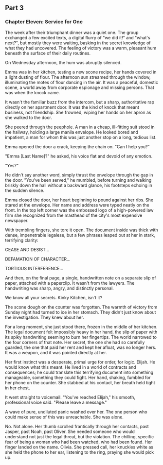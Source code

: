 ## Part 3
### Chapter Eleven: Service for One
The week after their triumphant dinner was a quiet one. The group exchanged a few excited texts, a digital flurry of "we did it!" and "what's next?", but mostly they were waiting, basking in the secret knowledge of what they had uncovered. The feeling of victory was a warm, pleasant hum beneath the surface of their daily routines.

On Wednesday afternoon, the hum was abruptly silenced.

Emma was in her kitchen, testing a new scone recipe, her hands covered in a light dusting of flour. The afternoon sun streamed through the window, illuminating the motes of flour dancing in the air. It was a peaceful, domestic scene, a world away from corporate espionage and missing persons. That was when the knock came.

It wasn't the familiar buzz from the intercom, but a sharp, authoritative rap directly on her apartment door. It was the kind of knock that meant business, not friendship. She frowned, wiping her hands on her apron as she walked to the door.

She peered through the peephole. A man in a cheap, ill-fitting suit stood in the hallway, holding a large manila envelope. He looked bored and impatient, a man for whom this was just another stop on a long, tedious list.

Emma opened the door a crack, keeping the chain on. "Can I help you?"

"Emma [Last Name]?" he asked, his voice flat and devoid of any emotion.

"Yes?"

He didn't say another word, simply thrust the envelope through the gap in the door. "You've been served," he mumbled, before turning and walking briskly down the hall without a backward glance, his footsteps echoing in the sudden silence.

Emma closed the door, her heart beginning to pound against her ribs. She stared at the envelope. Her name and address were typed neatly on the front. In the top left corner was the embossed logo of a high-powered law firm she recognized from the masthead of the city's most expensive newspaper.

With trembling fingers, she tore it open. The document inside was thick with dense, impenetrable legalese, but a few phrases leaped out at her in stark, terrifying clarity:

CEASE AND DESIST...

DEFAMATION OF CHARACTER...

TORTIOUS INTERFERENCE...

And then, on the final page, a single, handwritten note on a separate slip of paper, attached with a paperclip. It wasn't from the lawyers. The handwriting was sharp, angry, and distinctly personal.

We know all your secrets. Kinky Kitchen, isn't it?

The scone dough on the counter was forgotten. The warmth of victory from Sunday night had turned to ice in her stomach. They didn't just know about the investigation. They knew about her.

For a long moment, she just stood there, frozen in the middle of her kitchen. The legal document felt impossibly heavy in her hand, the slip of paper with its spiky handwriting seeming to burn her fingertips. The world narrowed to the four corners of that note. Her secret, the one she had so carefully guarded, the one that paid her rent and kept her afloat, was no longer hers. It was a weapon, and it was pointed directly at her.

Her first instinct was a desperate, primal urge for order, for logic. Elijah. He would know what this meant. He lived in a world of contracts and consequences; he could translate this terrifying document into something manageable, something they could fight. Her hand, shaking, fumbled for her phone on the counter. She stabbed at his contact, her breath held tight in her chest.

It went straight to voicemail. "You've reached Elijah," his smooth, professional voice said. "Please leave a message."

A wave of pure, undiluted panic washed over her. The one person who could make sense of this was unreachable. She was alone.

No. Not alone. Her thumb scrolled frantically through her contacts, past Jasper, past Noah, past Oliver. She needed someone who would understand not just the legal threat, but the violation. The chilling, specific fear of being a woman who had been watched, who had been found. Her finger landed on the name. Olivia. She pressed call, her knuckles white as she held the phone to her ear, listening to the ring, praying she would pick up.